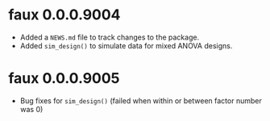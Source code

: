 # faux 0.0.0.9004

* Added a `NEWS.md` file to track changes to the package.
* Added `sim_design()` to simulate data for mixed ANOVA designs.

# faux 0.0.0.9005

* Bug fixes for `sim_design()` (failed when within or between factor number was 0)